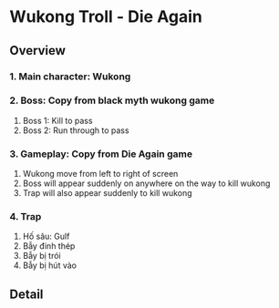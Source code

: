 # Wukong Troll - Die Again
## Overview
### 1. Main character: Wukong
### 2. Boss: Copy from black myth wukong game
1. Boss 1: Kill to pass
2. Boss 2: Run through to pass
### 3. Gameplay: Copy from Die Again game
1. Wukong move from left to right of screen
2. Boss will appear suddenly on anywhere on the way to kill wukong
3. Trap will also appear suddenly to kill wukong
### 4. Trap
1. Hố sâu: Gulf
2. Bẫy đinh thép
3. Bẫy bị trói
4. Bẫy bị hút vào
## Detail